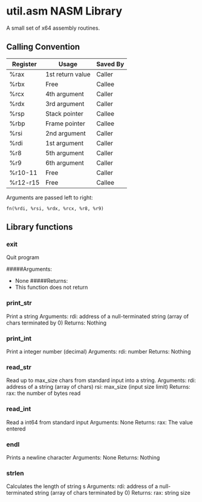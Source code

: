 # util.asm NASM Library
A small set of x64 assembly routines.

## Calling Convention

Register | Usage | Saved By
---------|-------|---------------
%rax | 1st return value | Caller
%rbx | Free | Callee
%rcx | 4th argument | Caller
%rdx | 3rd argument | Caller
%rsp | Stack pointer | Callee
%rbp | Frame pointer | Callee
%rsi | 2nd argument | Caller
%rdi | 1st argument | Caller
%r8 | 5th argument | Caller
%r9 | 6th argument | Caller
%r10-11 | Free | Caller
%r12-r15 | Free |  Callee

Arguments are passed left to right:  

```
fn(%rdi, %rsi, %rdx, %rcx, %r8, %r9)
```

## Library functions

### exit
Quit program

#####Arguments: 
*   None
#####Returns: 
*   This function does not return


### print_str
Print a string
Arguments:
	rdi: address of a null-terminated string (array of chars terminated by 0)
 Returns: 
	Nothing

### print_int
Print a integer number (decimal)
Arguments:
 	rdi: 	number
Returns: 
			Nothing

### read_str
Read up to max_size chars from standard input into a string.
Arguments:
 		rdi: address of a string (array of chars)
 		rsi: max_size (input size limit)
Returns:
		rax: the number of bytes read

### read_int
Read a int64 from standard input
Arguments: 
		None
 Returns:
		rax: The value entered

### endl
Prints a newline character
Arguments: 
		None
Returns: 
		Nothing

### strlen
Calculates the length of string s
Arguments:
 		rdi: address of a null-terminated string (array of chars terminated by 0)
Returns:
		rax: string size
		
